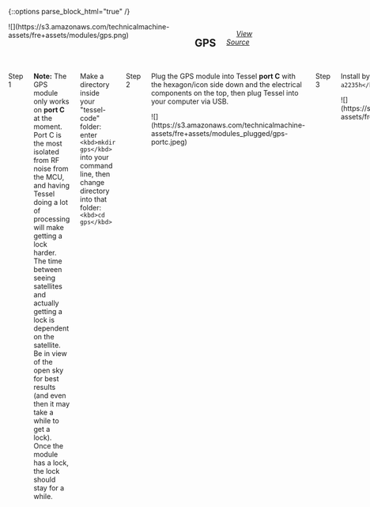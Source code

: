 {::options parse_block_html="true" /}

<div class="row">

<div class="large-12 columns fre-container"><span>![](https://s3.amazonaws.com/technicalmachine-assets/fre+assets/modules/gps.png)</span>

## <span style="padding-left:10px;">GPS</span>

<span style="padding-left:20px;">[_View Source_](https://github.com/tessel/gps-a2235h)</span></div>

</div>

<div id="gps" class="row">

<div class="large-12 columns">

<div class="row">

<div class="large-12 columns">

Step 1

</div>

</div>

<div class="row">

<div class="large-12 columns">

**Note:** The GPS module only works on **port C** at the moment. Port C is the most isolated from RF noise from the MCU, and having Tessel doing a lot of processing will make getting a lock harder. The time between seeing satellites and actually getting a lock is dependent on the satellite. Be in view of the open sky for best results (and even then it may take a while to get a lock). Once the module has a lock, the lock should stay for a while.

Make a directory inside your "tessel-code" folder: enter `<kbd>mkdir gps</kbd>` into your command line, then change directory into that folder: `<kbd>cd gps</kbd>`

</div>

</div>

<div class="row">

<div class="large-12 columns">

Step 2

</div>

</div>

<div class="row">

<div class="large-6 columns">

Plug the GPS module into Tessel **port C** with the hexagon/icon side down and the electrical components on the top, then plug Tessel into your computer via USB.

</div>

<div class="large-6 columns">

<div class="row">

<div class="large-12 columns">![](https://s3.amazonaws.com/technicalmachine-assets/fre+assets/modules_plugged/gps-portc.jpeg)</div>

</div>

</div>

</div>

<div class="row">

<div class="large-12 columns">

Step 3

</div>

</div>

<div class="row">

<div class="large-6 columns">

Install by typing `<kbd>npm install gps-a2235h</kbd>` into the command line.

</div>

<div class="large-6 columns">

<div class="row">

<div class="large-12 columns">![](https://s3.amazonaws.com/technicalmachine-assets/fre+assets/modules_corners/gps.jpg)</div>

</div>

</div>

</div>

<div class="row">

<div class="large-12 columns">

Step 4

</div>

</div>

<div class="row">

<div class="large-12 columns left">

Save this code in a text file called `gps.js`:

    // Any copyright is dedicated to the Public Domain.
    // http://creativecommons.org/publicdomain/zero/1.0/

    /**********************************************************
    This gps example logs a stream of data:
    coordinates, detected satellites, timestamps, and altitude.
    For best results, try it while outdoors.
    **********************************************************/

    var tessel = require('tessel');
    var gpsLib = require('gps-a2235h');
    gpsLib.debug = 0; // switch this to 1 for debug logs, 2 for printing out raw nmea messages

    // GPS uses software UART, which is only available on Port C
    // we use Port C because it is port most isolated from RF noise
    var gps = gpsLib.use(tessel.port['C']);

    // Wait until the module is connected
    gps.on('ready', function () {
    console.log('GPS module powered and ready. Waiting for satellites...');
    // Emit coordinates when we get a coordinate fix
    gps.on('coordinates', function (coords) {
    console.log('Lat:', coords.lat, '\tLon:', coords.lon, '\tTimestamp:', coords.timestamp);
    });

    // Emit altitude when we get an altitude fix
    gps.on('altitude', function (alt) {
    console.log('Got an altitude of', alt.alt, 'meters (timestamp: ' + alt.timestamp + ')');
    });

    // Emitted when we have information about a fix on satellites
    gps.on('fix', function (data) {
    console.log(data.numSat, 'fixed.');
    });

    gps.on('dropped', function(){
    // we dropped the gps signal
    console.log("gps signal dropped");
    });
    });

    gps.on('error', function(err){
    console.log("got this error", err);
    });

</div>

</div>

<div class="row">

<div class="large-12 columns">

Step 5

</div>

</div>

<div class="row">

<div class="large-6 columns">

In your command line, `<kbd>tessel run gps.js</kbd>`  
 Check out your location! If you're having trouble getting a location fix, try going outside; you probably don't have satellites indoors.  

**Bonus:** Set up a geofence so that you are inside it. (Hint: you may need to check the documentation.)  

To see what else you can do with the GPS module, see the module docs [here](https://github.com/tessel/gps-a2235h).

</div>

<div class="large-6 columns">

<div class="row">

<div class="large-12 columns">![](https://s3.amazonaws.com/technicalmachine-assets/fre+assets/gifs/gps.gif)</div>

</div>

</div>

</div>

<div class="row">

<div class="large-12 columns">

Step 6

</div>

</div>

<div class="row">

<div class="large-12 columns">

What else can you do with a GPS module? Try a [community-created project.](http://tessel.io/projects)

</div>

</div>

<div class="row">

<div class="large-6 columns left"><iframe frameborder="0" height="270" scrolling="no" src="http://www.hackster.io/heikki74/tessel-tracker-demo/embed" width="360"></iframe></div>

</div>

<div class="row">

<div class="large-12 columns">

What are you making? [Share your invention!](http://tessel.hackster.io/)

If you run into any issues you can check out the [GPS forums](http://forums.tessel.io/category/gps).

</div>

</div>

</div>

</div>
